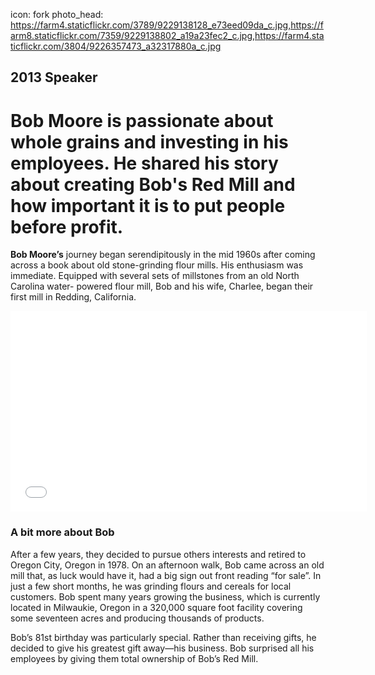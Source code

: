 icon: fork
photo_head: https://farm4.staticflickr.com/3789/9229138128_e73eed09da_c.jpg,https://farm8.staticflickr.com/7359/9229138802_a19a23fec2_c.jpg,https://farm4.staticflickr.com/3804/9226357473_a32317880a_c.jpg

## 2013 Speaker

# Bob Moore is passionate about whole grains and investing in his employees. He shared his story about creating Bob's Red Mill and how important it is to put people before profit.

<div class="zig-zags_blue"></div>

**Bob Moore’s** journey began serendipitously in the mid 1960s after coming across a book about old stone-grinding flour mills. His enthusiasm was immediate. Equipped with several sets of millstones from an old North Carolina water- powered flour mill, Bob and his wife, Charlee, began their first mill in Redding, California.

<div class="line-canvas"></div>

<iframe src="//player.vimeo.com/video/70167461?byline=0&amp;portrait=0&amp;color=adbf27" width="570" height="321" frameborder="0" webkitallowfullscreen mozallowfullscreen allowfullscreen></iframe>

<div class="line-canvas"></div>

### A bit more about Bob

After a few years, they decided to pursue others interests and retired to Oregon City, Oregon in 1978. On an afternoon walk, Bob came across an old mill that, as luck would have it, had a big sign out front reading “for sale”. In just a few short months, he was grinding flours and cereals for local customers. Bob spent many years growing the business, which is currently located in Milwaukie, Oregon in a 320,000 square foot facility covering some seventeen acres and producing thousands of products.

Bob’s 81st birthday was particularly special. Rather than receiving gifts, he decided to give his greatest gift away—his business. Bob surprised all his employees by giving them total ownership of Bob’s Red Mill.
